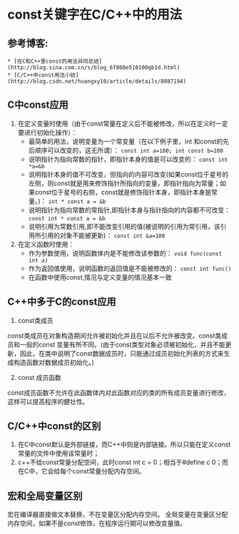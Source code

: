 # const关键字在C/C++中的用法

## 参考博客:
    * [在C和C++里const的用法异同总结](http://blog.sina.com.cn/s/blog_6f808e510100qb1d.html)
    * [C/C++中const用法小结](http://blog.csdn.net/huangxy10/article/details/8087194)

## C中const应用

1. 在定义变量时使用（由于const常量在定义后不能被修改，所以在定义时一定要进行初始化操作）：
    * 最简单的用法，说明变量为一个常变量（在以下例子里，int 和const的先后顺序可以改变的，这无所谓）：
    `const int a=100; int const b=100 `
    * 说明指针为指向常数的指针，即指针本身的值是可以改变的：
    `const int *a=&b`
    * 说明指针本身的值不可改变，但指向的内容可改变(如果const位于星号的左侧，则const就是用来修饰指针所指向的变量，即指针指向为常量；如果const位于星号的右侧，const就是修饰指针本身，即指针本身是常量。)：
    `int * const a = &b`
    * 说明指针为指向常数的常指针,即指针本身与指针指向的内容都不可改变：
    `const int * const a = &b`
    * 说明引用为常数引用,即不能改变引用的值(被说明的引用为常引用，该引用所引用的对象不能被更新)：
    `const int &a=100`
2. 在定义函数时使用：
    * 作为参数使用，说明函数体内是不能修改该参数的：
    `void func(const int a)`
    * 作为返回值使用，说明函数的返回值是不能被修改的：
    `const int func()`
    * 在函数中使用const,情况与定义变量的情况基本一致

## C++中多于C的const应用

1. const类成员

const类成员在对象构造期间允许被初始化并且在以后不允许被改变。const类成员和一般的const 变量有所不同。(由于const类型对象必须被初始化，并且不能更新，因此，在类中说明了const数据成员时，只能通过成员初始化列表的方式来生成构造函数对数据成员初始化。)

2. const 成员函数

const成员函数不允许在此函数体内对此函数对应的类的所有成员变量进行修改，这样可以提高程序的健壮性。


## C/C++中const的区别

1. 在C中const默认是外部链接，而C++中则是内部链接。所以只能在定义const常量的文件中使用该常量时；
2. c++不给const常量分配空间，此时const int c = 0；相当于#define c 0；而在C中，它会给每个const常量分配内存空间。


## 宏和全局变量区别
宏在编译器直接做文本替换，不在变量区分配内存空间。
全局变量在变量区分配内存空间，如果不是const修饰，在程序运行期可以修改变量值。
